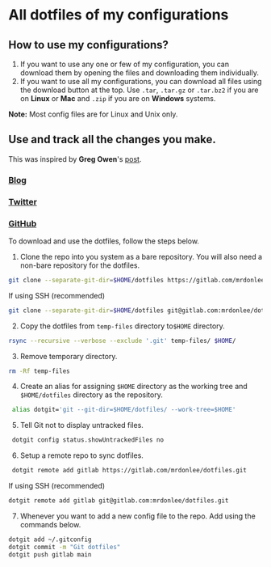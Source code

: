 # All dotfiles of my configurations

## How to use my configurations?

1. If you want to use any one or few of my configuration, you can download them by opening the files and downloading them individually. 
2. If you want to use all my configurations, you can download all files using the download button at the top. Use `.tar`, `.tar.gz` or `.tar.bz2` if you are on **Linux** or **Mac** and `.zip` if you are on **Windows** systems.

**Note:** Most config files are for Linux and Unix only.

## Use and track all the changes you make.

This was inspired by **Greg Owen**'s [post](https://stegosaurusdormant.com/bare-git-repo/).
### <i class="fas fa-globe"></i>[Blog](https://stegosaurusdormant.com/)
### <i class="fab fa-twitter"></i>[Twitter](https://twitter.com/GregoryGOwen)
### <i class="fab fa-github"></i>[GitHub](https://github.com/GregOwen)

To download and use the dotfiles, follow the steps below.

1. Clone the repo into you system as a bare repository. You will also need a non-bare repository for the dotfiles.
```bash
git clone --separate-git-dir=$HOME/dotfiles https://gitlab.com/mrdonlee/dotfiles.git temp-files
```
If using SSH (recommended)
```bash
git clone --separate-git-dir=$HOME/dotfiles git@gitlab.com:mrdonlee/dotfiles.git temp-files
```
2. Copy the dotfiles from `temp-files` directory to`$HOME` directory.
```bash
rsync --recursive --verbose --exclude '.git' temp-files/ $HOME/
```
3. Remove temporary directory.
```bash
rm -Rf temp-files
```
4. Create an alias for assigning `$HOME` directory as the working tree and `$HOME/dotfiles` directory as the repository.
```bash
 alias dotgit='git --git-dir=$HOME/dotfiles/ --work-tree=$HOME'
```
5. Tell Git not to display untracked files.
```bash
 dotgit config status.showUntrackedFiles no
```
6. Setup a remote repo to sync dotfiles.
```bash
 dotgit remote add gitlab https://gitlab.com/mrdonlee/dotfiles.git
```
If using SSH (recommended)
```bash
dotgit remote add gitlab git@gitlab.com:mrdonlee/dotfiles.git
```
7. Whenever you want to add a new config file to the repo. Add using the commands below.
```bash
dotgit add ~/.gitconfig
dotgit commit -m "Git dotfiles"
dotgit push gitlab main
```
